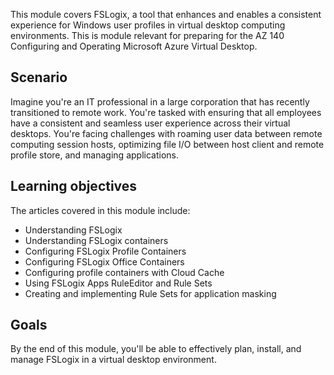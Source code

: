 This module covers FSLogix, a tool that enhances and enables a consistent experience for Windows user profiles in virtual desktop computing environments. This is module relevant for preparing for the AZ 140 Configuring and Operating Microsoft Azure Virtual Desktop.

## Scenario

Imagine you're an IT professional in a large corporation that has recently transitioned to remote work. You're tasked with ensuring that all employees have a consistent and seamless user experience across their virtual desktops. You're facing challenges with roaming user data between remote computing session hosts, optimizing file I/O between host client and remote profile store, and managing applications.

## Learning objectives

The articles covered in this module include:

 -  Understanding FSLogix
 -  Understanding FSLogix containers
 -  Configuring FSLogix Profile Containers
 -  Configuring FSLogix Office Containers
 -  Configuring profile containers with Cloud Cache
 -  Using FSLogix Apps RuleEditor and Rule Sets
 -  Creating and implementing Rule Sets for application masking

## Goals

By the end of this module, you'll be able to effectively plan, install, and manage FSLogix in a virtual desktop environment.
